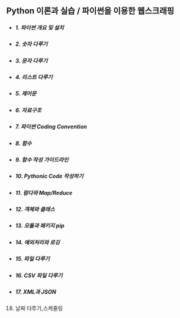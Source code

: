 ## Python 이론과 실습 / 파이썬을 이용한 웹스크래핑

- <h5 align="left"> 1. 파이썬 개요 및 설치 </h3>
- <h5 align="left"> 2. 숫자 다루기 </h3>
- <h5 align="left"> 3. 문자 다루기 </h3>
- <h5 align="left"> 4. 리스트 다루기 </h3>
- <h5 align="left"> 5. 제어문 </h3></h3>
- <h5 align="left"> 6. 자료구조 </h3>
- <h5 align="left"> 7. 파이썬 Coding Convention </h3>
- <h5 align="left"> 8. 함수 </h3>
- <h5 align="left"> 9. 함수 작성 가이드라인 </h3>
- <h5 align="left"> 10. Pythonic Code 작성하기 </h3>
- <h5 align="left"> 11. 람다와 Map/Reduce </h3>
- <h5 align="left"> 12. 객체와 클래스 </h3>
- <h5 align="left"> 13. 모듈과 패키지 pip </h3>
- <h5 align="left"> 14. 예외처리와 로깅 </h3>
- <h5 align="left"> 15. 파일 다루기 </h3>
- <h5 align="left"> 16. CSV 파일 다루기 </h3>
- <h5 align="left"> 17. XML과 JSON </h3>
 18. 날짜 다루기,스케줄링
